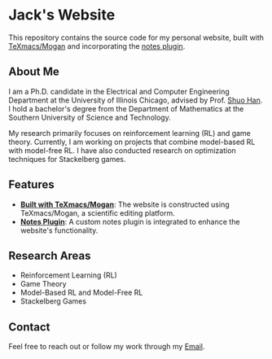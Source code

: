 # Jack's Website

This repository contains the source code for my personal website, built with [TeXmacs/Mogan](https://mogan.app/) and incorporating the [notes plugin](https://github.com/texmacs/notes).

## About Me

I am a Ph.D. candidate in the Electrical and Computer Engineering Department at the University of Illinois Chicago, advised by Prof. [Shuo Han](https://hanshuo.people.uic.edu/site/). I hold a bachelor's degree from the Department of Mathematics at the Southern University of Science and Technology.

My research primarily focuses on reinforcement learning (RL) and game theory. Currently, I am working on projects that combine model-based RL with model-free RL. I have also conducted research on optimization techniques for Stackelberg games.

## Features

- [**Built with TeXmacs/Mogan**](https://mogan.app/): The website is constructed using TeXmacs/Mogan, a scientific editing platform.
- [**Notes Plugin**](https://github.com/texmacs/notes): A custom notes plugin is integrated to enhance the website's functionality. 

## Research Areas

- Reinforcement Learning (RL)
- Game Theory
- Model-Based RL and Model-Free RL
- Stackelberg Games

## Contact

Feel free to reach out or follow my work through my [Email](yli340@uic.edu).

